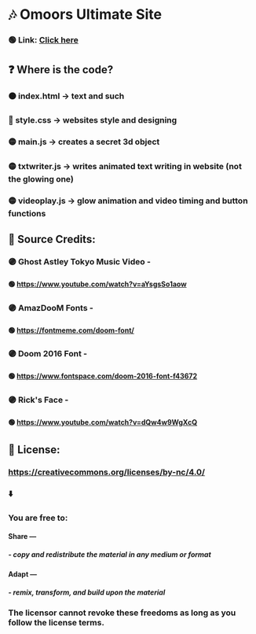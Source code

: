 # 🎶 Omoors Ultimate Site

### 🟢 Link: [Click here](https://omoorion.github.io/UltiSite/)

## ❓ Where is the code?

### 🟠 index.html -> text and such

### 🔵 style.css -> websites style and designing

### 🟡 main.js -> creates a secret 3d object

### 🟡 txtwriter.js -> writes animated text writing in website (not the glowing one)

### 🟡 videoplay.js -> glow animation and video timing and button functions

## 🧾 Source Credits:

### 🟣 Ghost Astley Tokyo Music Video -

#### 🟢 https://www.youtube.com/watch?v=aYsgsSo1aow

### 🟣 AmazDooM Fonts -

#### 🟢 https://fontmeme.com/doom-font/

### 🟣 Doom 2016 Font -

#### 🟢 https://www.fontspace.com/doom-2016-font-f43672

### 🟣 Rick's Face -

#### 🟢 https://www.youtube.com/watch?v=dQw4w9WgXcQ

## 💼 License:

### https://creativecommons.org/licenses/by-nc/4.0/

### ⬇️

### You are free to:

#### Share —

##### - copy and redistribute the material in any medium or format

#### Adapt —

##### - remix, transform, and build upon the material

### The licensor cannot revoke these freedoms as long as you follow the license terms.
